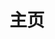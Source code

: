 ---
home: true
icon: home
title: 主页
heroImage: /images/logo-BULLETS.png
heroImageDark: /images/logo-BULLETS-White.png
heroText: aniBullet Docs
tagline: ✨ 一些个人文档记录 ✨
actions:
  - text: Link Start ! 💡
    link: /guide/
    type: primary

  - text: 关于 🏠
    link: /intro.md

features:

  - title: K 帧工具 - BsKeyTools
    icon: blog
    details: 专为动画师定制的 K 帧工具，个人学习作品，工具全开源无任何收费，请勿商用，仅供学习参考
    link: https://animatorbullet.github.io/tools/bskeytools/

---